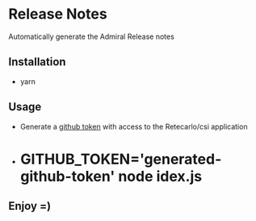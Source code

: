 # Release Notes

Automatically generate the Admiral Release notes

## Installation

- yarn

## Usage

- Generate a [github token](https://help.github.com/articles/creating-an-access-token-for-command-line-use/) with access to the Retecarlo/csi application
- # GITHUB_TOKEN='generated-github-token' node idex.js

## Enjoy =)

